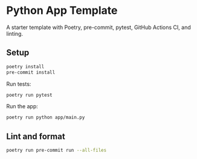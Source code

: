 # Python App Template

A starter template with Poetry, pre-commit, pytest, GitHub Actions CI, and linting.

## Setup

```bash
poetry install
pre-commit install
```

Run tests:
```bash
poetry run pytest
```

Run the app:
```bash
poetry run python app/main.py
```

## Lint and format
```bash
poetry run pre-commit run --all-files
```
